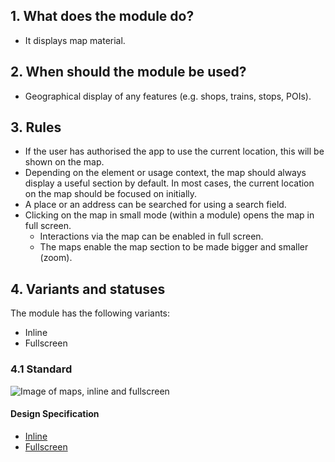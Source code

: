 ## 1. What does the module do? 
* It displays map material.

## 2. When should the module be used? 
* Geographical display of any features (e.g. shops, trains, stops, POIs).

## 3. Rules 
* If the user has authorised the app to use the current location, this will be shown on the map. 
* Depending on the element or usage context, the map should always display a useful section by default. In most cases, the current location on the map should be focused on initially. 
* A place or an address can be searched for using a search field. 
* Clicking on the map in small mode (within a module) opens the map in full screen. 
    * Interactions via the map can be enabled in full screen. 
    * The maps enable the map section to be made bigger and smaller (zoom).

## 4. Variants and statuses 
The module has the following variants: 
*   Inline
*   Fullscreen

### 4.1 Standard
![Image of maps, inline and fullscreen](https://raw.githubusercontent.com/sbb-design-systems/design-system-mobile-documentation/doku-update/documentation/modules/map/images/MM13_Karte.png 'class: image')

#### Design Specification
*   [Inline](https://sbb.invisionapp.com/d/main#/console/14051805/322943572/inspect)
*   [Fullscreen](https://sbb.invisionapp.com/d/main#/console/14051805/322943573/inspect)